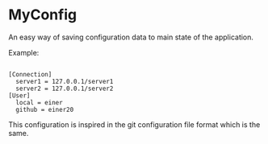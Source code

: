 # MyConfig
An easy way of saving configuration data to main state of the application. 

Example:

<code>
[Connection]
  server1 = 127.0.0.1/server1
  server2 = 127.0.0.1/server2
[User]
  local = einer
  github = einer20
</code>

This configuration is inspired in the git configuration file format which is the same.
